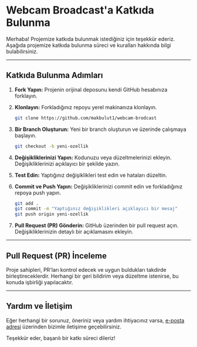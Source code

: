 # Webcam Broadcast'a Katkıda Bulunma

Merhaba! Projemize katkıda bulunmak istediğiniz için teşekkür ederiz. Aşağıda projemize katkıda bulunma süreci ve kuralları hakkında bilgi bulabilirsiniz.

---

## Katkıda Bulunma Adımları

1. **Fork Yapın:**
   Projenin orijinal deposunu kendi GitHub hesabınıza forklayın.

2. **Klonlayın:**
   Forkladığınız repoyu yerel makinanıza klonlayın.

   ```bash
   git clone https://github.com/makbulut1/webcam-brodcast
   ```

3. **Bir Branch Oluşturun:**
   Yeni bir branch oluşturun ve üzerinde çalışmaya başlayın.

   ```bash
   git checkout -b yeni-ozellik
   ```

4. **Değişikliklerinizi Yapın:**
   Kodunuzu veya düzeltmelerinizi ekleyin. Değişikliklerinizi açıklayıcı bir şekilde yazın.

5. **Test Edin:**
   Yaptığınız değişiklikleri test edin ve hataları düzeltin.

6. **Commit ve Push Yapın:**
   Değişikliklerinizi commit edin ve forkladığınız repoya push yapın.

   ```bash
   git add .
   git commit -m "Yaptığınız değişiklikleri açıklayıcı bir mesaj"
   git push origin yeni-ozellik
   ```

7. **Pull Request (PR) Gönderin:**
   GitHub üzerinden bir pull request açın. Değişikliklerinizin detaylı bir açıklamasını ekleyin.

---

## Pull Request (PR) İnceleme

Proje sahipleri, PR'ları kontrol edecek ve uygun buldukları takdirde birleştireceklerdir. Herhangi bir geri bildirim veya düzeltme istenirse, bu konuda işbirliği yapılacaktır.

---

## Yardım ve İletişim

Eğer herhangi bir sorunuz, öneriniz veya yardım ihtiyacınız varsa, [e-posta adresi](mailto:mehmeterenakbulut@outlook.com) üzerinden bizimle iletişime geçebilirsiniz.

Teşekkür eder, başarılı bir katkı süreci dileriz!